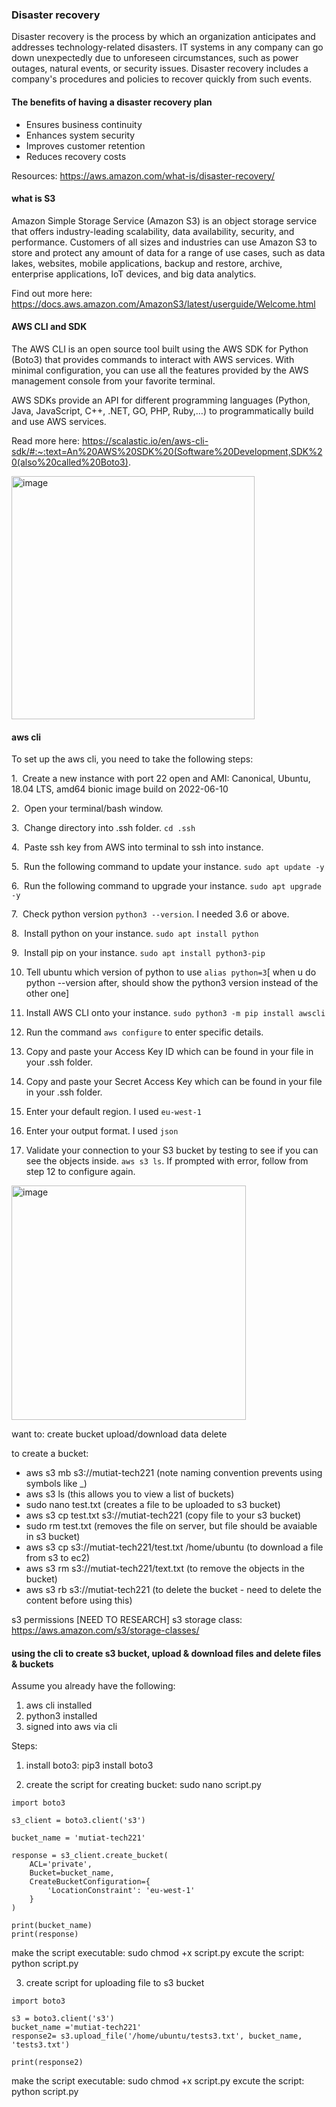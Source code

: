 ### Disaster recovery

Disaster recovery is the process by which an organization anticipates and addresses technology-related disasters. IT systems in any company can go down unexpectedly due to unforeseen circumstances, such as power outages, natural events, or security issues. Disaster recovery includes a company's procedures and policies to recover quickly from such events.

#### The benefits of having a disaster recovery plan

- Ensures business continuity
- Enhances system security
- Improves customer retention
- Reduces recovery costs

Resources: https://aws.amazon.com/what-is/disaster-recovery/

#### what is S3

Amazon Simple Storage Service (Amazon S3) is an object storage service that offers industry-leading scalability, data availability, security, and performance. Customers of all sizes and industries can use Amazon S3 to store and protect any amount of data for a range of use cases, such as data lakes, websites, mobile applications, backup and restore, archive, enterprise applications, IoT devices, and big data analytics.

Find out more here: https://docs.aws.amazon.com/AmazonS3/latest/userguide/Welcome.html 

#### AWS CLI and SDK

The AWS CLI is an open source tool built using the AWS SDK for Python (Boto3) that provides commands to interact with AWS services. With minimal configuration, you can use all the features provided by the AWS management console from your favorite terminal.

AWS SDKs provide an API for different programming languages (Python, Java, JavaScript, C++, .NET, GO, PHP, Ruby,…) to programmatically build and use AWS services.

Read more here: https://scalastic.io/en/aws-cli-sdk/#:~:text=An%20AWS%20SDK%20(Software%20Development,SDK%20(also%20called%20Boto3).

<img width="389" alt="image" src="https://user-images.githubusercontent.com/118978642/234826564-9e2341c7-b538-4b33-b3c3-10af98bec1ed.png">

#### aws cli

To set up the aws cli, you need to take the following steps:

1.  Create a new instance with port 22 open and AMI: Canonical, Ubuntu, 18.04 LTS, amd64 bionic image build on 2022-06-10

2.  Open your terminal/bash window.

3.  Change directory into .ssh folder. `cd .ssh`

4.  Paste ssh key from AWS into terminal to ssh into instance.

5.  Run the following command to update your instance. `sudo apt update -y`

6.  Run the following command to upgrade your instance. `sudo apt upgrade -y`

7.  Check python version `python3 --version`. I needed 3.6 or above.

8.  Install python on your instance. `sudo apt install python`

9.  Install pip on your instance. `sudo apt install python3-pip`

10. Tell ubuntu which version of python to use `alias python=3`[ when u do python --version after, should show the python3 version instead of the other one]

11. Install AWS CLI onto your instance. `sudo python3 -m pip install awscli`

12. Run the command `aws configure` to enter specific details.

13. Copy and paste your Access Key ID which can be found in your file in your .ssh folder.

14. Copy and paste your Secret Access Key which can be found in your file in your .ssh folder.

15. Enter your default region. I used `eu-west-1`

16. Enter your output format. I used `json`

17. Validate your connection to your S3 bucket by testing to see if you can see the objects inside. `aws s3 ls`. If prompted with error, follow from step 12 to configure again.

<img width="375" alt="image" src="https://user-images.githubusercontent.com/118978642/234863704-26e8c517-2f65-42e1-af01-73cd7db7c4cc.png">

want to:
create bucket
upload/download data
delete

to create a bucket: 
- aws s3 mb s3://mutiat-tech221 (note naming convention prevents using symbols like _)
- aws s3 ls (this allows you to view a list of buckets)
- sudo nano test.txt (creates a file to be uploaded to s3 bucket)
- aws s3 cp test.txt s3://mutiat-tech221 (copy file to your s3 bucket)
- sudo rm test.txt (removes the file on server, but file should be avaiable in s3 bucket)
- aws s3 cp s3://mutiat-tech221/test.txt /home/ubuntu (to download a file from s3 to ec2)
- aws s3 rm s3://mutiat-tech221/text.txt (to remove the objects in the bucket)
- aws s3 rb s3://mutiat-tech221 (to delete the bucket - need to delete the content before using this)

s3 permissions [NEED TO RESEARCH]
s3 storage class: https://aws.amazon.com/s3/storage-classes/

#### using the cli to create s3 bucket, upload & download files and delete files & buckets

Assume you already have the following:
1. aws cli installed
2. python3 installed
3. signed into aws via cli

Steps:
1. install boto3: pip3 install boto3

2. create the script for creating bucket: sudo nano script.py
```
import boto3

s3_client = boto3.client('s3')

bucket_name = 'mutiat-tech221'

response = s3_client.create_bucket(
    ACL='private',
    Bucket=bucket_name,
    CreateBucketConfiguration={
        'LocationConstraint': 'eu-west-1'
    }
)

print(bucket_name)
print(response)
```

make the script executable: sudo chmod +x script.py
excute the script: python script.py

3. create script for uploading file to s3 bucket
```
import boto3

s3 = boto3.client('s3')
bucket_name ='mutiat-tech221'
response2= s3.upload_file('/home/ubuntu/tests3.txt', bucket_name, 'tests3.txt')

print(response2)
```
make the script executable: sudo chmod +x script.py
excute the script: python script.py

